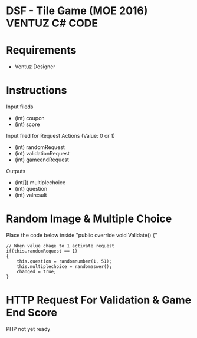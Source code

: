 # DSF - Tile Game (MOE 2016) VENTUZ C# CODE

# Requirements

- Ventuz Designer 

# Instructions

Input fileds 
  - (int) coupon 
  - (int) score

Input filed for Request Actions (Value: 0 or 1)
  - (int) randomRequest
  - (int) validationRequest
  - (int) gameendRequest

Outputs
  - (int[]) multiplechoice
  - (int) question
  - (int) valresult
  
  
# Random Image & Multiple Choice
 
Place the code below inside "public override void Validate() {"

	// When value chage to 1 activate request
	if(this.randomRequest == 1)
	{
		this.question = randomnumber(1, 51);
		this.multiplechoice = randomaswer();
		changed = true;
	}
 

# HTTP Request For Validation & Game End Score

PHP not yet ready
